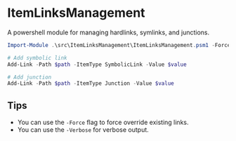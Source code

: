 # ItemLinksManagement

A powershell module for managing hardlinks, symlinks, and junctions.

```powershell
Import-Module .\src\ItemLinksManagement\ItemLinksManagement.psm1 -Force -Verbose

# Add symbolic link
Add-Link -Path $path -ItemType SymbolicLink -Value $value

# Add junction
Add-Link -Path $path -ItemType Junction -Value $value

```

## Tips

- You can use the `-Force` flag to force override existing links.
- You can use the `-Verbose` for verbose output.
